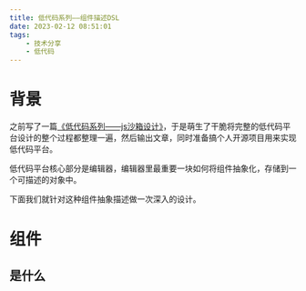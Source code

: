 ```yaml
---
title: 低代码系列——组件描述DSL
date: 2023-02-12 08:51:01
tags:
    - 技术分享
    - 低代码
---
```


# 背景
之前写了一篇[《低代码系列——js沙箱设计》](/lowcode/sandbox.html)，于是萌生了干脆将完整的低代码平台设计的整个过程都整理一遍，然后输出文章，同时准备搞个人开源项目用来实现低代码平台。

低代码平台核心部分是编辑器，编辑器里最重要一块如何将组件抽象化，存储到一个可描述的对象中。

下面我们就针对这种组件抽象描述做一次深入的设计。

# 组件

## 是什么

